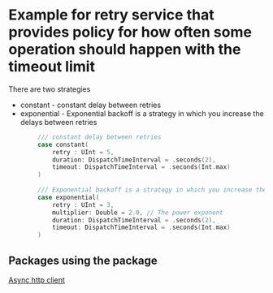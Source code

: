 # Example for retry service that provides policy for how often some operation should happen with the timeout limit

There are two strategies
- constant - constant delay between retries
- exponential - Exponential backoff is a strategy in which you increase the delays between retries

```swift
        /// constant delay between retries
        case constant(
            retry : UInt = 5,
            duration: DispatchTimeInterval = .seconds(2),
            timeout: DispatchTimeInterval = .seconds(Int.max)
        )
        
        /// Exponential backoff is a strategy in which you increase the delays between retries.
        case exponential(
            retry : UInt = 3,
            multiplier: Double = 2.0, // The power exponent
            duration: DispatchTimeInterval = .seconds(2),
            timeout: DispatchTimeInterval = .seconds(Int.max)
        )

```

## Packages using the package

[Async http client](https://github.com/The-Igor/async-http-client)
